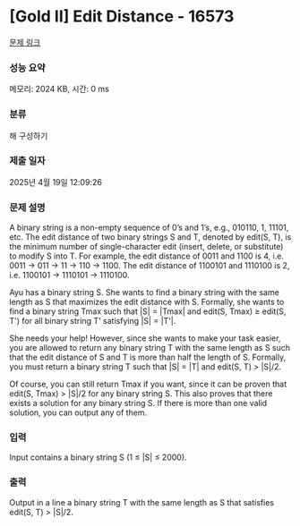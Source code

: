 # [Gold II] Edit Distance - 16573 

[문제 링크](https://www.acmicpc.net/problem/16573) 

### 성능 요약

메모리: 2024 KB, 시간: 0 ms

### 분류

해 구성하기

### 제출 일자

2025년 4월 19일 12:09:26

### 문제 설명

<p>A binary string is a non-empty sequence of 0’s and 1’s, e.g., 010110, 1, 11101, etc. The edit distance of two binary strings S and T, denoted by edit(S, T), is the minimum number of single-character edit (insert, delete, or substitute) to modify S into T. For example, the edit distance of 0011 and 1100 is 4, i.e. 0011 → 011 → 11 → 110 → 1100. The edit distance of 1100101 and 1110100 is 2, i.e. 1100101 → 1110101 → 1110100.</p>

<p>Ayu has a binary string S. She wants to find a binary string with the same length as S that maximizes the edit distance with S. Formally, she wants to find a binary string Tmax such that |S| = |Tmax| and edit(S, Tmax) ≥ edit(S, T') for all binary string T' satisfying |S| = |T'|.</p>

<p>She needs your help! However, since she wants to make your task easier, you are allowed to return any binary string T with the same length as S such that the edit distance of S and T is more than half the length of S. Formally, you must return a binary string T such that |S| = |T| and edit(S, T) > |S|/2.</p>

<p>Of course, you can still return Tmax if you want, since it can be proven that edit(S, Tmax) > |S|/2 for any binary string S. This also proves that there exists a solution for any binary string S. If there is more than one valid solution, you can output any of them.</p>

### 입력 

 <p>Input contains a binary string S (1 ≤ |S| ≤ 2000).</p>

### 출력 

 <p>Output in a line a binary string T with the same length as S that satisfies edit(S, T) > |S|/2.</p>

